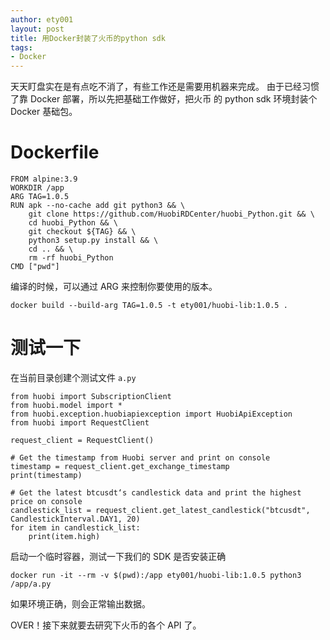 ```yaml
---
author: ety001
layout: post
title: 用Docker封装了火币的python sdk
tags:
- Docker
---
```


天天盯盘实在是有点吃不消了，有些工作还是需要用机器来完成。
由于已经习惯了靠 Docker 部署，所以先把基础工作做好，把火币
的 python sdk 环境封装个 Docker 基础包。

# Dockerfile
```
FROM alpine:3.9
WORKDIR /app
ARG TAG=1.0.5
RUN apk --no-cache add git python3 && \
    git clone https://github.com/HuobiRDCenter/huobi_Python.git && \
    cd huobi_Python && \
    git checkout ${TAG} && \
    python3 setup.py install && \
    cd .. && \
    rm -rf huobi_Python
CMD ["pwd"]
```

编译的时候，可以通过 ARG 来控制你要使用的版本。

```
docker build --build-arg TAG=1.0.5 -t ety001/huobi-lib:1.0.5 .
```

# 测试一下
在当前目录创建个测试文件 `a.py`
```
from huobi import SubscriptionClient
from huobi.model import *
from huobi.exception.huobiapiexception import HuobiApiException
from huobi import RequestClient

request_client = RequestClient()

# Get the timestamp from Huobi server and print on console
timestamp = request_client.get_exchange_timestamp
print(timestamp)

# Get the latest btcusdt‘s candlestick data and print the highest price on console
candlestick_list = request_client.get_latest_candlestick("btcusdt", CandlestickInterval.DAY1, 20)
for item in candlestick_list:
    print(item.high)
```

启动一个临时容器，测试一下我们的 SDK 是否安装正确

```
docker run -it --rm -v $(pwd):/app ety001/huobi-lib:1.0.5 python3 /app/a.py
```

如果环境正确，则会正常输出数据。

OVER！接下来就要去研究下火币的各个 API 了。
